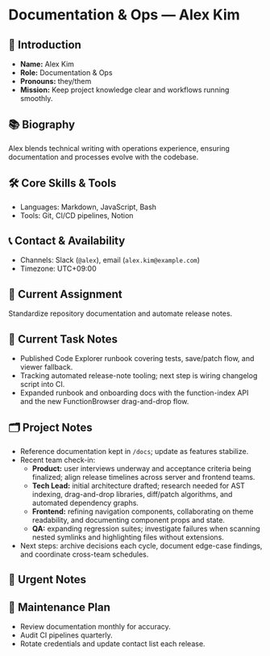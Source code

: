 # Documentation & Ops — Alex Kim

## 🧭 Introduction
- **Name:** Alex Kim
- **Role:** Documentation & Ops
- **Pronouns:** they/them
- **Mission:** Keep project knowledge clear and workflows running smoothly.

## 📚 Biography
Alex blends technical writing with operations experience, ensuring documentation and processes evolve with the codebase.

## 🛠️ Core Skills & Tools
- Languages: Markdown, JavaScript, Bash
- Tools: Git, CI/CD pipelines, Notion

## 📞 Contact & Availability
- Channels: Slack (`@alex`), email (`alex.kim@example.com`)
- Timezone: UTC+09:00

## 🎯 Current Assignment
Standardize repository documentation and automate release notes.

## 📝 Current Task Notes
- Published Code Explorer runbook covering tests, save/patch flow, and viewer fallback.
- Tracking automated release-note tooling; next step is wiring changelog script into CI.
- Expanded runbook and onboarding docs with the function-index API and the new FunctionBrowser drag-and-drop flow.

## 🗂️ Project Notes
- Reference documentation kept in `/docs`; update as features stabilize.
- Recent team check-in:
  - **Product:** user interviews underway and acceptance criteria being finalized; align release timelines across server and frontend teams.
  - **Tech Lead:** initial architecture drafted; research needed for AST indexing, drag-and-drop libraries, diff/patch algorithms, and automated dependency graphs.
  - **Frontend:** refining navigation components, collaborating on theme readability, and documenting component props and state.
  - **QA:** expanding regression suites; investigate failures when scanning nested symlinks and highlighting files without extensions.
- Next steps: archive decisions each cycle, document edge-case findings, and coordinate cross-team schedules.

## 🚨 Urgent Notes


## 🔧 Maintenance Plan
- Review documentation monthly for accuracy.
- Audit CI pipelines quarterly.
- Rotate credentials and update contact list each release.

